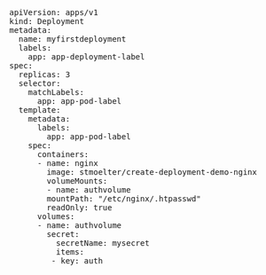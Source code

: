 <pre class="file" data-filename="deployment.yaml" data-target="replace">
apiVersion: apps/v1
kind: Deployment
metadata:
  name: myfirstdeployment
  labels:
    app: app-deployment-label
spec:
  replicas: 3
  selector:
    matchLabels:
      app: app-pod-label
  template:
    metadata:
      labels:
        app: app-pod-label
    spec:
      containers:
      - name: nginx
        image: stmoelter/create-deployment-demo-nginx
        volumeMounts:
        - name: authvolume
        mountPath: "/etc/nginx/.htpasswd"
        readOnly: true
      volumes:
      - name: authvolume
        secret:
          secretName: mysecret
          items:
         - key: auth
</pre>